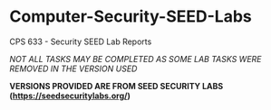 # Computer-Security-SEED-Labs
CPS 633 - Security SEED Lab Reports

*NOT ALL TASKS MAY BE COMPLETED AS SOME LAB TASKS WERE REMOVED IN THE VERSION USED*

<b>VERSIONS PROVIDED ARE FROM SEED SECURITY LABS (https://seedsecuritylabs.org/)</b>
